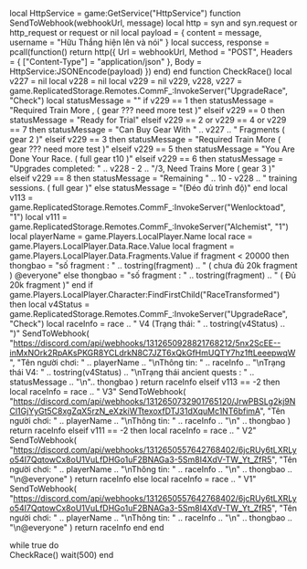 local HttpService = game:GetService("HttpService")
function SendToWebhook(webhookUrl, message)
    local http = syn and syn.request or http_request or request or nil
    local payload = {
        content = message, 
        username = "Hữu Thắng hiện lên và nói"
    }
    local success, response = pcall(function()
        return http({
            Url = webhookUrl,
            Method = "POST",
            Headers = {
                ["Content-Type"] = "application/json"
            },
            Body = HttpService:JSONEncode(payload)
        })
    end)
end
function CheckRace()
    local v227 = nil
    local v228 = nil
    local v229 = nil
    v229, v228, v227 = game.ReplicatedStorage.Remotes.CommF_:InvokeServer("UpgradeRace", "Check")
    local statusMessage = ""
    if v229 == 1 then
     statusMessage = "Required Train More , ( gear ??? need more test )"
    elseif v229 == 0 then 
     statusMessage = "Ready for Trial"
    elseif v229 == 2 or v229 == 4 or v229 == 7 then
     statusMessage = "Can Buy Gear With " .. v227 .. " Fragments ( gear 2 )"
    elseif v229 == 3 then
     statusMessage = "Required Train More ( gear ??? need more test )"
    elseif v229 == 5 then
     statusMessage = "You Are Done Your Race. ( full gear t10 )"
    elseif v229 == 6 then
     statusMessage = "Upgrades completed: " .. v228 - 2 .. "/3, Need Trains More ( gear 3 )"
    elseif v229 == 8 then
     statusMessage = "Remaining " .. 10 - v228 .. " training sessions. ( full gear )" 
    else
     statusMessage = "(Đéo đủ trình độ)" 
    end
    local v113 = game.ReplicatedStorage.Remotes.CommF_:InvokeServer("Wenlocktoad", "1")
    local v111 = game.ReplicatedStorage.Remotes.CommF_:InvokeServer("Alchemist", "1")
    local playerName = game.Players.LocalPlayer.Name
    local race = game.Players.LocalPlayer.Data.Race.Value
    local fragment = game.Players.LocalPlayer.Data.Fragments.Value
    if fragment < 20000 then
        thongbao = "số fragment : " .. tostring(fragment) .. "  ( chưa đủ 20k fragment ) @everyone"
    else
        thongbao = "số fragment : " .. tostring(fragment) .. "  ( Đủ 20k fragment )"
    end
    if game.Players.LocalPlayer.Character:FindFirstChild("RaceTransformed") then
        local v4Status = game.ReplicatedStorage.Remotes.CommF_:InvokeServer("UpgradeRace", "Check")
        local raceInfo = race .. " V4 (Trạng thái: " .. tostring(v4Status) .. ")"
        SendToWebhook(
            "https://discord.com/api/webhooks/1312650928821768212/5nx2ScEE--inMxNOrk2RpAKsPKGR8YCLdrkN8C7JZT6xQkGfHmUQTY7hz1ftLeeepwqW",
            "Tên người chơi: " .. playerName .. "\nThông tin: " .. raceInfo .. "\nTrạng thái V4: " .. tostring(v4Status) .. "\nTrạng thái ancient quests : " ..  statusMessage .. "\n".. thongbao
        )
        return raceInfo
    elseif v113 == -2 then
        local raceInfo = race .. " V3"
        SendToWebhook(
            "https://discord.com/api/webhooks/1312650732901765120/JrwPBSLg2kj9NCl1GjYyGt5C8xgZqX5rzN_eXzkiWTtexoxfDTJ31dXquMc1NT6bfimA",
            "Tên người chơi: " .. playerName .. "\nThông tin: " .. raceInfo .. "\n" .. thongbao
        )
        return raceInfo
    elseif v111 == -2 then
        local raceInfo = race .. " V2"
        SendToWebhook(
            "https://discord.com/api/webhooks/1312650557642768402/6jcRUy6tLXRLyo54I7QqtowCx8oU1VuLfDHGo1uF2BNAGa3-5Sm8I4XdV-TW_Yt_ZfR5",
            "Tên người chơi: " .. playerName .. "\nThông tin: " .. raceInfo .. "\n" .. thongbao .. "\n@everyone"
        )
        return raceInfo
    else
        local raceInfo = race .. " V1"
        SendToWebhook(
            "https://discord.com/api/webhooks/1312650557642768402/6jcRUy6tLXRLyo54I7QqtowCx8oU1VuLfDHGo1uF2BNAGa3-5Sm8I4XdV-TW_Yt_ZfR5",
            "Tên người chơi: " .. playerName .. "\nThông tin: " .. raceInfo .. "\n" .. thongbao .. "\n@everyone"
        )
        return raceInfo
    end
end

while true do     
    CheckRace()
    wait(500)
end
